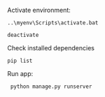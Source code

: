 Activate environment:

<code>..\myenv\Scripts\activate.bat </code>

<code>deactivate</code>


Check installed dependencies

<code>pip list</code>


Run app:

``` python manage.py runserver```